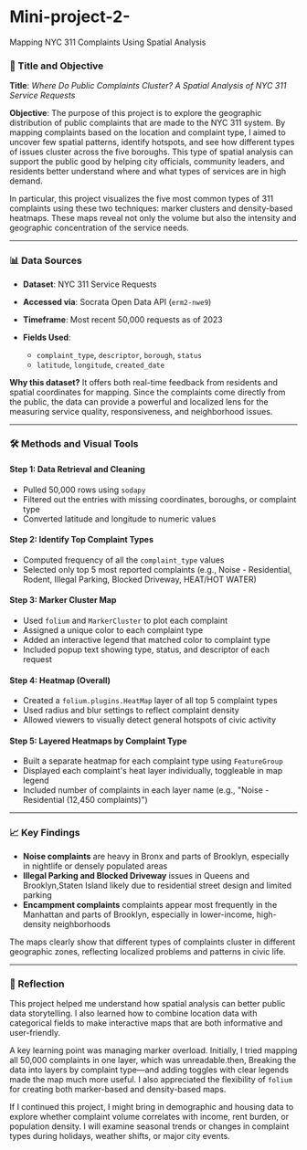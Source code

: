 # Mini-project-2-

Mapping NYC 311 Complaints Using Spatial Analysis

### 📌 Title and Objective

**Title**: *Where Do Public Complaints Cluster? A Spatial Analysis of NYC 311 Service Requests*

**Objective**:
The purpose of this project is to explore the geographic distribution of public complaints that are made to the NYC 311 system. By mapping complaints based on the location and complaint type, I aimed to uncover few spatial patterns, identify hotspots, and see how different types of issues cluster across the five boroughs. This type of spatial analysis can support the public good by helping city officials, community leaders, and residents better understand where and what types of services are in high demand.

In particular, this project visualizes the five most common types of 311 complaints using these two techniques: marker clusters and density-based heatmaps. These maps reveal not only the volume but also the intensity and geographic concentration of the service needs.

---

### 📊 Data Sources

* **Dataset**: NYC 311 Service Requests
* **Accessed via**: Socrata Open Data API (`erm2-nwe9`)
* **Timeframe**: Most recent 50,000 requests as of 2023
* **Fields Used**:

  * `complaint_type`, `descriptor`, `borough`, `status`
  * `latitude`, `longitude`, `created_date`

**Why this dataset?**
It offers both real-time feedback from residents and spatial coordinates for mapping. Since the complaints come directly from the public, the data can provide a powerful and localized lens for the measuring service quality, responsiveness, and neighborhood issues.

---

### 🛠️ Methods and Visual Tools

#### Step 1: Data Retrieval and Cleaning

* Pulled 50,000 rows using `sodapy`
* Filtered out the entries with missing coordinates, boroughs, or complaint type
* Converted latitude and longitude to numeric values

#### Step 2: Identify Top Complaint Types

* Computed frequency of all the `complaint_type` values
* Selected only top 5 most reported complaints (e.g., Noise - Residential, Rodent, Illegal Parking, Blocked Driveway, HEAT/HOT WATER)

#### Step 3: Marker Cluster Map

* Used `folium` and `MarkerCluster` to plot each complaint
* Assigned a unique color to each complaint type
* Added an interactive legend that matched color to complaint type
* Included popup text showing type, status, and descriptor of each request

#### Step 4: Heatmap (Overall)

* Created a `folium.plugins.HeatMap` layer of all top 5 complaint types
* Used radius and blur settings to reflect complaint density
* Allowed viewers to visually detect general hotspots of civic activity

#### Step 5: Layered Heatmaps by Complaint Type

* Built a separate heatmap for each complaint type using `FeatureGroup`
* Displayed each complaint's heat layer individually, toggleable in map legend
* Included number of complaints in each layer name (e.g., "Noise - Residential (12,450 complaints)")

---

### 📈 Key Findings


* **Noise complaints** are heavy in Bronx and parts of Brooklyn, especially in nightlife or densely populated areas
* **Illegal Parking and Blocked Driveway** issues in Queens and Brooklyn,Staten Island  likely due to residential street design and limited parking
* **Encampment complaints** complaints appear most frequently in the Manhattan and parts of Brooklyn, especially in lower-income, high-density neighborhoods

The maps clearly show that different types of complaints cluster in different geographic zones, reflecting localized problems and patterns in civic life.

---

### 💬 Reflection

This project helped me understand how spatial analysis can better public data storytelling.  I also learned how to combine location data with categorical fields to make interactive maps that are both informative and user-friendly.

A key learning point was managing marker overload. Initially, I tried mapping all 50,000 complaints in one layer, which was unreadable.then, Breaking the data into layers by complaint type—and adding toggles with clear legends made the map much more useful. I also appreciated the flexibility of `folium` for creating both marker-based and density-based maps.

If I continued this project, I might bring in demographic and housing data to explore whether complaint volume correlates with income, rent burden, or population density. I will examine seasonal trends or changes in complaint types during holidays, weather shifts, or major city events.
